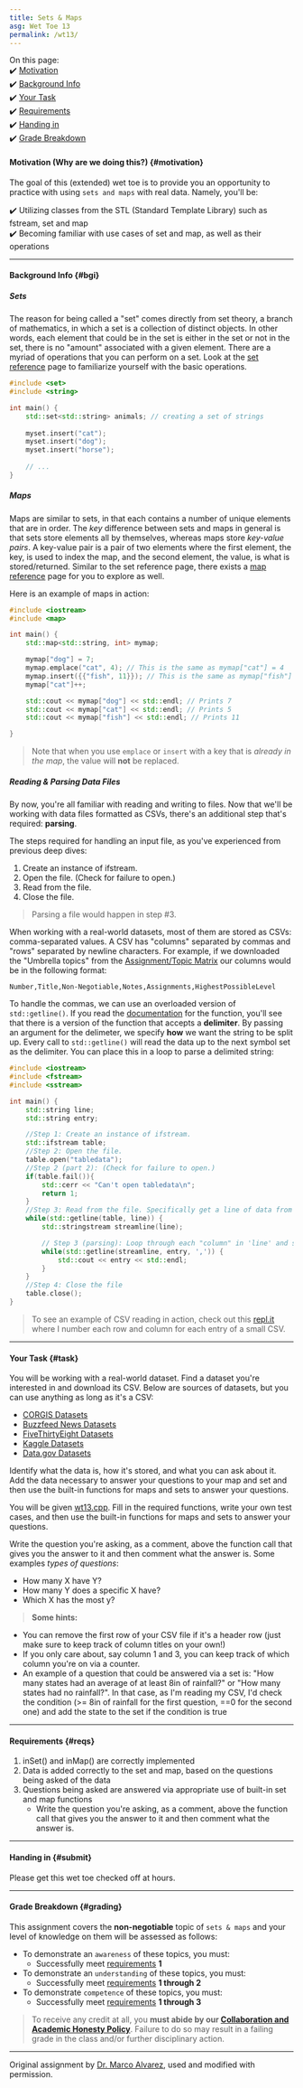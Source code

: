 ```yaml
---
title: Sets & Maps
asg: Wet Toe 13
permalink: /wt13/
---
```


On this page:  
✔️ [Motivation](#motivation)  
✔️ [Background Info](#bgi)  
✔️ [Your Task](#task)  
✔️ [Requirements](#reqs)  
✔️ [Handing in](#submit)  
✔️ [Grade Breakdown](#grading)

#### Motivation (Why are we doing this?) {#motivation}
The goal of this (extended) wet toe is to provide you an opportunity to practice with using `sets and maps` with real data. Namely, you'll be:  

✔️ Utilizing classes from the STL (Standard Template Library) such as fstream, set and map  
✔️ Becoming familiar with use cases of set and map, as well as their operations

---

#### Background Info {#bgi}

##### Sets

The reason for being called a "set" comes directly from set theory, a branch of mathematics, in which a set is a collection of distinct objects. In other words, each element that could be in the set is either in the set or not in the set, there is no "amount" associated with a given element. There are a myriad of operations that you can perform on a set. Look at the [set reference](http://en.cppreference.com/w/cpp/container/set) page to familiarize yourself with the basic operations. 

```c++
#include <set>
#include <string>

int main() {
    std::set<std::string> animals; // creating a set of strings
    
    myset.insert("cat");
    myset.insert("dog");
    myset.insert("horse");
    
    // ...
}
```

##### Maps

Maps are similar to sets, in that each contains a number of unique elements that are in order. The *key* difference between sets and maps in general is that sets store elements all by themselves, whereas maps store *key-value pairs*. A key-value pair is a pair of two elements where the first element, the key, is used to index the map, and the second element, the value, is what is stored/returned. Similar to the set reference page, there exists a [map reference](https://en.cppreference.com/w/cpp/container/map) page for you to explore as well.

Here is an example of maps in action:

```c++
#include <iostream>
#include <map>

int main() {
    std::map<std::string, int> mymap;

    mymap["dog"] = 7;
    mymap.emplace("cat", 4); // This is the same as mymap["cat"] = 4
    mymap.insert({{"fish", 11}}); // This is the same as mymap["fish"] = 11
    mymap["cat"]++;

    std::cout << mymap["dog"] << std::endl; // Prints 7
    std::cout << mymap["cat"] << std::endl; // Prints 5
    std::cout << mymap["fish"] << std::endl; // Prints 11

}
```

> Note that when you use `emplace` or `insert` with a key that is *already in the map*, the value will **not** be replaced.

##### Reading & Parsing Data Files

By now, you're all familiar with reading and writing to files. Now that we'll be working with data files formatted as CSVs, there's an additional step that's required: **parsing**.

The steps required for handling an input file, as you've experienced from previous deep dives:

1. Create an instance of ifstream.
2. Open the file. (Check for failure to open.)
3. Read from the file.
4. Close the file.

> Parsing a file would happen in step #3.

When working with a real-world datasets, most of them are stored as CSVs: comma-separated values. A CSV has "columns" separated by commas and "rows" separated by newline characters. For example, if we downloaded the "Umbrella topics" from the [Assignment/Topic Matrix](https://docs.google.com/spreadsheets/d/1s3rB1jV1AKmnUaVdrJY5FiBnZjcl-9orATLgRVLb3xQ/edit#gid=1352256976) our columns would be in the following format:

``` Number,Title,Non-Negotiable,Notes,Assignments,HighestPossibleLevel ```

To handle the commas, we can use an overloaded version of ```std::getline()```. If you read the [documentation](http://www.cplusplus.com/reference/string/string/getline/) for the function, you'll see that there is a version of the function that accepts a **delimiter**. By passing an argument for the delimeter, we specify **how** we want the string to be split up. Every call to ```std::getline()``` will read the data up to the next symbol set as the delimiter. You can place this in a loop to parse a delimited string:

```c++
#include <iostream>
#include <fstream>
#include <sstream>

int main() {
    std::string line;
    std::string entry;

    //Step 1: Create an instance of ifstream.
    std::ifstream table;               
    //Step 2: Open the file. 
    table.open("tabledata");  
    //Step 2 (part 2): (Check for failure to open.)
    if(table.fail()){                           
        std::cerr << "Can't open tabledata\n";
        return 1;
    }
    //Step 3: Read from the file. Specifically get a line of data from table, store in 'line'
    while(std::getline(table, line)) {        
        std::stringstream streamline(line);

        // Step 3 (parsing): Loop through each "column" in 'line' and store it into 'entry'
        while(std::getline(streamline, entry, ',')) {  
            std::cout << entry << std::endl;
        }
    }    
    //Step 4: Close the file
    table.close();                                  
}
```

> To see an example of CSV reading in action, check out this [repl.it](https://replit.com/@VictoriaChvez/full-csv-reading) where I number each row and column for each entry of a small CSV.

---

#### Your Task {#task}

You will be working with a real-world dataset. Find a dataset you're interested in and download its CSV. Below are sources of datasets, but you can use anything as long as it's a CSV:
- [CORGIS Datasets](https://corgis-edu.github.io/corgis/csv/)
- [Buzzfeed News Datasets](https://github.com/BuzzFeedNews)
- [FiveThirtyEight Datasets](https://github.com/fivethirtyeight/data)
- [Kaggle Datasets](https://www.kaggle.com/datasets?fileType=csv)
- [Data.gov Datasets](https://catalog.data.gov/dataset?res_format=CSV)

Identify what the data is, how it's stored, and what you can ask about it. Add the data necessary to answer your questions to your map and set and then use the built-in functions for maps and sets to answer your questions.

You will be given [wt13.cpp](/weekly/wk11/wt13.cpp). Fill in the required functions, write your own test cases, and then use the built-in functions for maps and sets to answer your questions. 

Write the question you're asking, as a comment, above the function call that gives you the answer to it and then comment what the answer is. Some examples *types of questions*:

- How many X have Y?
- How many Y does a specific X have?
- Which X has the most y?

> **Some hints:** 
- You can remove the first row of your CSV file if it's a header row (just make sure to keep track of  column titles on your own!)
- If you only care about, say column 1 and 3, you can keep track of which column you're on via a counter.
- An example of a question that could be answered via a set is: "How many states had an average of at least 8in of rainfall?" or "How many states had no rainfall?". In that case, as I'm reading my CSV, I'd check the condition (>= 8in of rainfall for the first question, ==0 for the second one) and add the state to the set if the condition is true

---

#### Requirements {#reqs}

1. inSet() and inMap() are correctly implemented
2. Data is added correctly to the set and map, based on the questions being asked of the data
3. Questions being asked are answered via appropriate use of built-in set and map functions
    - Write the question you're asking, as a comment, above the function call that gives you the answer to it and then comment what the answer is.

---

#### Handing in {#submit}
Please get this wet toe checked off at hours.

---

#### Grade Breakdown {#grading}
This assignment covers the **non-negotiable** topic of `sets & maps` and your level of knowledge on them will be assessed as follows: 
- To demonstrate an `awareness` of these topics, you must:
    - Successfully meet [requirements](#reqs) **1**
- To demonstrate an `understanding` of these topics, you must:
    - Successfully meet [requirements](#reqs) **1 through 2**
- To demonstrate `competence` of these topics, you must:
    - Successfully meet [requirements](#reqs) **1 through 3**

> To receive any credit at all, you **must abide by our [Collaboration and Academic Honesty Policy](/policies/#integrity)**. Failure to do so may result in a failing grade in the class and/or further disciplinary action.

---

Original assignment by [Dr. Marco Alvarez](https://homepage.cs.uri.edu/~malvarez/), used and modified with permission.